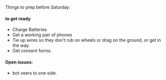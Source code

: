 Things to prep before Saturday:

#### to get ready
* Charge Batteries
* Get a working pair of phones
* Tie up wires so they don’t rub on wheels or drag on the ground, or get in the way.
* Get consent forms.

#### Open issues: 
* bot veers to one side.

